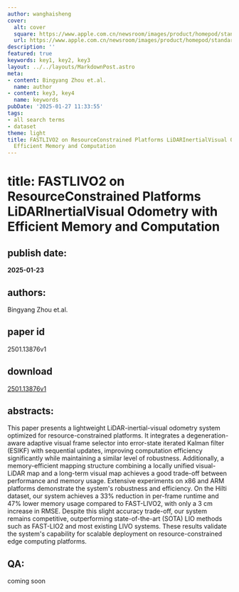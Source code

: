 ```yaml
---
author: wanghaisheng
cover:
  alt: cover
  square: https://www.apple.com.cn/newsroom/images/product/homepod/standard/Apple-HomePod-hero-230118_big.jpg.large_2x.jpg
  url: https://www.apple.com.cn/newsroom/images/product/homepod/standard/Apple-HomePod-hero-230118_big.jpg.large_2x.jpg
description: ''
featured: true
keywords: key1, key2, key3
layout: ../../layouts/MarkdownPost.astro
meta:
- content: Bingyang Zhou et.al.
  name: author
- content: key3, key4
  name: keywords
pubDate: '2025-01-27 11:33:55'
tags:
- all search terms
- dataset
theme: light
title: FASTLIVO2 on ResourceConstrained Platforms LiDARInertialVisual Odometry with
  Efficient Memory and Computation
---
```


# title: FASTLIVO2 on ResourceConstrained Platforms LiDARInertialVisual Odometry with Efficient Memory and Computation 
## publish date: 
**2025-01-23** 
## authors: 
  Bingyang Zhou et.al. 
## paper id
2501.13876v1
## download
[2501.13876v1](http://arxiv.org/abs/2501.13876v1)
## abstracts:
This paper presents a lightweight LiDAR-inertial-visual odometry system optimized for resource-constrained platforms. It integrates a degeneration-aware adaptive visual frame selector into error-state iterated Kalman filter (ESIKF) with sequential updates, improving computation efficiency significantly while maintaining a similar level of robustness. Additionally, a memory-efficient mapping structure combining a locally unified visual-LiDAR map and a long-term visual map achieves a good trade-off between performance and memory usage. Extensive experiments on x86 and ARM platforms demonstrate the system's robustness and efficiency. On the Hilti dataset, our system achieves a 33% reduction in per-frame runtime and 47% lower memory usage compared to FAST-LIVO2, with only a 3 cm increase in RMSE. Despite this slight accuracy trade-off, our system remains competitive, outperforming state-of-the-art (SOTA) LIO methods such as FAST-LIO2 and most existing LIVO systems. These results validate the system's capability for scalable deployment on resource-constrained edge computing platforms.
## QA:
coming soon
